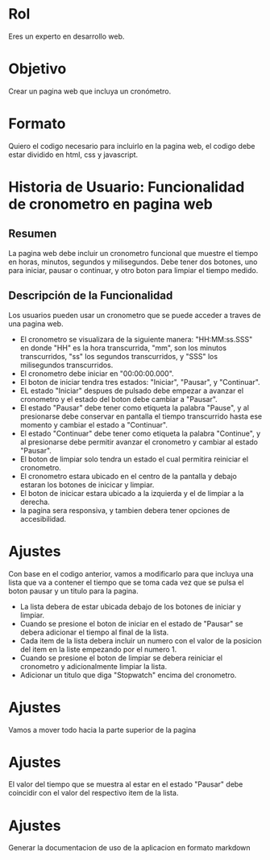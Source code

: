 # Rol
 Eres un experto en desarrollo web.
 
# Objetivo
 Crear un pagina web que incluya un cronómetro.
 
# Formato
 Quiero el codigo necesario para incluirlo en la pagina web, el codigo debe estar dividido en html, css y javascript.
 
# Historia de Usuario: Funcionalidad de cronometro en pagina web
 ## Resumen
 La pagina web debe incluir un cronometro funcional que muestre el tiempo en horas, minutos, segundos y milisegundos. Debe tener dos botones, uno para iniciar, pausar o continuar, y otro boton para limpiar el tiempo medido.
 ## Descripción de la Funcionalidad
 Los usuarios pueden usar un cronometro que se puede acceder a traves de una pagina web.
 - El cronometro se visualizara de la siguiente manera: "HH:MM:ss.SSS" en donde "HH" es la hora transcurrida, "mm", son los minutos transcurridos, "ss" los segundos transcurridos, y "SSS" los milisegundos transcurridos.
 - El cronometro debe iniciar en "00:00:00.000".
 - El boton de iniciar tendra tres estados: "Iniciar", "Pausar", y "Continuar".
 - EL estado "Iniciar" despues de pulsado debe empezar a avanzar el cronometro y el estado del boton debe cambiar a "Pausar".
 - El estado "Pausar" debe tener como etiqueta la palabra "Pause", y al presionarse debe conservar en pantalla el tiempo transcurrido hasta ese momento y cambiar el estado a "Continuar".
 - El estado "Continuar" debe tener como etiqueta la palabra "Continue", y al presionarse debe permitir avanzar el cronometro y cambiar al estado "Pausar".
 - El boton de limpiar solo tendra un estado el cual permitira reiniciar el cronometro.
 - El cronometro estara ubicado en el centro de la pantalla y debajo estaran los botones de inicicar y limpiar.
 - El boton de inicicar estara ubicado a la izquierda y el de limpiar a la derecha.
 - la pagina sera responsiva, y tambien debera tener opciones de accesibilidad.
 
# Ajustes
 Con base en el codigo anterior, vamos a modificarlo para que incluya una lista que va a contener el tiempo que se toma cada vez que se pulsa el boton pausar y un titulo para la pagina.
 - La lista debera de estar ubicada debajo de los botones de iniciar y limpiar.
 - Cuando se presione el boton de iniciar en el estado de "Pausar" se debera adicionar el tiempo al final de la lista.
 - Cada item de la lista debera incluir un numero con el valor de la posicion del item en la liste empezando por el numero 1.
 - Cuando se presione el boton de limpiar se debera reiniciar el cronometro y adicionalmente limpiar la lista.
 - Adicionar un titulo que diga "Stopwatch" encima del cronometro.
 
# Ajustes
 Vamos a mover todo hacia la parte superior de la pagina
 
# Ajustes
 El valor del tiempo que se muestra al estar en el estado "Pausar" debe coincidir con el valor del respectivo item de la lista.
 
# Ajustes
 Generar la documentacion de uso de la aplicacion en formato markdown